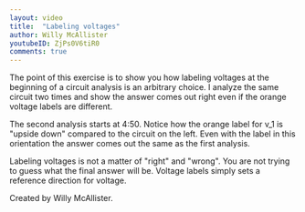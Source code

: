 ```yaml
---
layout: video
title:  "Labeling voltages"
author: Willy McAllister
youtubeID: ZjPs0V6tiR0
comments: true
--- 
```


The point of this exercise is to show you how labeling voltages at the beginning of a circuit analysis is an arbitrary choice. I analyze the same circuit two times and show the answer comes out right even if the orange voltage labels are different.

The second analysis starts at 4:50. Notice how the orange label for v_1 is "upside down" compared to the circuit on the left. Even with the label in this orientation the answer comes out the same as the first analysis. 

Labeling voltages is not a matter of "right" and "wrong". You are not trying to guess what the final answer will be. Voltage labels simply sets a reference direction for voltage. 

Created by Willy McAllister.
